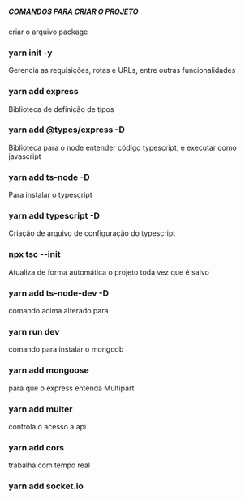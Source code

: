 ##### COMANDOS PARA CRIAR O PROJETO #####

criar o arquivo package
### yarn init -y

Gerencia as requisições, rotas e URLs, entre outras funcionalidades
### yarn add express

Biblioteca de definição de tipos
### yarn add @types/express -D

Biblioteca para o node entender código typescript, e executar como javascript
### yarn add ts-node -D

Para instalar o typescript
### yarn add typescript -D

Criação de arquivo de configuração do typescript
### npx tsc --init

Atualiza de forma automática o projeto toda vez que é salvo
### yarn add ts-node-dev -D

comando acima alterado para
### yarn run dev



comando para instalar o mongodb

### yarn add mongoose

para que o express entenda Multipart

### yarn add multer

controla o acesso a api
### yarn add cors

trabalha com tempo real
### yarn add socket.io
